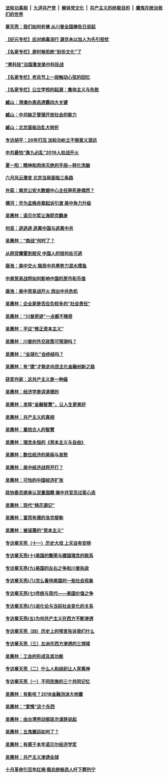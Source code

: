 ####  [法轮功真相](../../../../basic/blob/master/README.md?t=06300302) &nbsp;|&nbsp; [九评共产党](../../../../9ping.md/blob/master/README.md?t=06300302) &nbsp;|&nbsp; [解体党文化](../../../../jtdwh.md/blob/master/README.md?t=06300302)  &nbsp;|&nbsp; [共产主义的终极目的](../../../../gczydzjmd.md/blob/master/README.md?t=06300302) &nbsp;|&nbsp; [魔鬼在统治我们的世界](../../../../mgztzwmdsj.md/blob/master/README.md?t=06300302) 

#### [章天亮：我们如何祈祷 从川普全国祷告日说起](../pages/nsc423/n11944627.md?t=06300302) 

#### [【纪元专栏】应对病毒流行 渥京未以加人为先引担忧](../pages/nsc423/n11875714.md?t=06300302) 

#### [【名家专栏】是时候拒绝“封杀文化”了](../pages/nsc423/n11814093.md?t=06300302) 

#### [“黑科技”治国激发美中科技战](../pages/nsc423/n11638056.md?t=06300302) 

#### [【名家专栏】老兵节上一段触动心弦的回忆](../pages/nsc423/n11646016.md?t=06300302) 

#### [【名家专栏】公立学校的起源：集体主义与失败](../pages/nsc423/n11601833.md?t=06300302) 

#### [臧山：港澳办表态透露四大关键](../pages/nsc423/n11421628.md?t=06300302) 

#### [臧山：中共缺乏管理开放社会的能力](../pages/nsc423/n11407457.md?t=06300302) 

#### [臧山：北京面临治乱大转折](../pages/nsc423/n11406895.md?t=06300302) 

#### [专访胡平：20年打压 法轮功屹立不倒意义深远](../pages/nsc423/n11398800.md?t=06300302) 

#### [中共最怕“逢九必乱”2019人权战开火](../pages/nsc423/n11385248.md?t=06300302) 

#### [夏一阳：精神和肉体灭绝的手段—转化洗脑](../pages/nsc423/n11368250.md?t=06300302) 

#### [六月风云激变 北京当局面临三条路](../pages/nsc423/n11313668.md?t=06300302) 

#### [许茹：南京公安大数据中心主任猝死是偶然？](../pages/nsc423/n11064744.md?t=06300302) 

#### [横河：华为孟晚舟案起诉引渡 美中角力升级](../pages/nsc423/n11027230.md?t=06300302) 

#### [吴惠林：诺贝尔奖让海耶克翻身](../pages/nsc423/n10890049.md?t=06300302) 

#### [何坚：逃逃逃 逃离中国与逃离中共](../pages/nsc423/n10592891.md?t=06300302) 

#### [吴惠林：“商战”何时了？](../pages/nsc423/n10573558.md?t=06300302) 

#### [从网贷爆雷到股灾 中国人的钱何处可逃](../pages/nsc423/n10572800.md?t=06300302) 

#### [唐浩：美中交火 隐现中共黑势力混水摸鱼](../pages/nsc423/n10544040.md?t=06300302) 

#### [中美贸易战将如何影响中国的房市和币值](../pages/nsc423/n10543697.md?t=06300302) 

#### [唐浩：美中贸易战开火 烧出中共危机](../pages/nsc423/n10540126.md?t=06300302) 

#### [吴惠林：企业家是否应负较多的“社会责任”](../pages/nsc423/n10535022.md?t=06300302) 

#### [吴惠林：“川普奇迹”一点都不稀奇](../pages/nsc423/n10512808.md?t=06300302) 

#### [吴惠林：平议“修正资本主义”](../pages/nsc423/n10495724.md?t=06300302) 

#### [吴惠林：川普的外交政策可预测吗？](../pages/nsc423/n10462387.md?t=06300302) 

#### [吴惠林：“全球化”会终结吗？](../pages/nsc423/n10452838.md?t=06300302) 

#### [吴惠林：有“德”才能走向民主化金融创新之路](../pages/nsc423/n10432292.md?t=06300302) 

#### [获奖作家：这共产主义是一种癌](../pages/nsc423/n10431541.md?t=06300302) 

#### [吴惠林：经济学是讲道德的](../pages/nsc423/n10398014.md?t=06300302) 

#### [吴惠林：发挥“金融智慧”，让人生更美好](../pages/nsc423/n10375019.md?t=06300302) 

#### [吴惠林：共产主义的真相](../pages/nsc423/n10351394.md?t=06300302) 

#### [吴惠林：重拾古人的智慧](../pages/nsc423/n10337691.md?t=06300302) 

#### [吴惠林：理念永恒的《资本主义与自由》](../pages/nsc423/n10316274.md?t=06300302) 

#### [吴惠林：数位经济的美丽与哀愁](../pages/nsc423/n10292946.md?t=06300302) 

#### [吴惠林：美中经济战将开打？](../pages/nsc423/n10258825.md?t=06300302) 

#### [吴惠林：可怕的中国经济扩张](../pages/nsc423/n10219147.md?t=06300302) 

#### [政协委员提承认双重国籍 揭中共官员过客心态](../pages/nsc423/n10208809.md?t=06300302) 

#### [吴惠林：现代“桃花源记”](../pages/nsc423/n10185234.md?t=06300302) 

#### [吴惠林：富而有德的洛克斐勒](../pages/nsc423/n10142264.md?t=06300302) 

#### [吴惠林：被诬蔑的“资本主义”](../pages/nsc423/n10124816.md?t=06300302) 

#### [专访章天亮（十一）历史大戏 上天自有安排](../pages/nsc423/n10094905.md?t=06300302) 

#### [专访章天亮(十)美国的繁荣与建国理念的联系](../pages/nsc423/n10094899.md?t=06300302) 

#### [专访章天亮(九)美国的左右之争和川普执政](../pages/nsc423/n10094889.md?t=06300302) 

#### [专访章天亮(八)怎么看待美国的一些社会现象](../pages/nsc423/n10094857.md?t=06300302) 

#### [专访章天亮(七)传统与现代——美国价值之争](../pages/nsc423/n10093140.md?t=06300302) 

#### [专访章天亮(六)进化论与当前社会变化的关系](../pages/nsc423/n10092036.md?t=06300302) 

#### [专访章天亮(五)为何共产主义在西方不断渗透](../pages/nsc423/n10083620.md?t=06300302) 

#### [专访章天亮（四）历史上的预言告诉我们什么](../pages/nsc423/n10083606.md?t=06300302) 

#### [专访章天亮（三）左派在西方渗透的三领域](../pages/nsc423/n10081115.md?t=06300302) 

#### [吴惠林：工会的形成及其功能](../pages/nsc423/n10080633.md?t=06300302) 

#### [专访章天亮（二）什么人和组织让人背离神](../pages/nsc423/n10076637.md?t=06300302) 

#### [专访章天亮（一）不同民族的三个共同记忆](../pages/nsc423/n10074188.md?t=06300302) 

#### [吴惠林：有影呒？2018金融泡沫大地震](../pages/nsc423/n10040534.md?t=06300302) 

#### [吴惠林：“爱情”这个东西](../pages/nsc423/n10019423.md?t=06300302) 

#### [吴惠林：由台湾劳动部政次请辞说起](../pages/nsc423/n9979679.md?t=06300302) 

#### [吴惠林：五鬼搬运如何了？](../pages/nsc423/n9925338.md?t=06300302) 

#### [吴惠林：有感于本年诺贝尔经济学奖](../pages/nsc423/n9871883.md?t=06300302) 

#### [吴惠林：共产主义渗透全球](../pages/nsc423/n9812748.md?t=06300302) 

#### [十月革命引百年红祸 俄总统候选人吁下葬列宁](../pages/nsc423/n9810182.md?t=06300302) 

